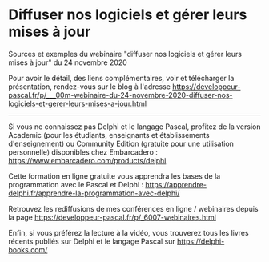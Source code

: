 # Diffuser nos logiciels et gérer leurs mises à jour
Sources et exemples du webinaire "diffuser nos logiciels et gérer leurs mises à jour" du 24 novembre 2020

Pour avoir le détail, des liens complémentaires, voir et télécharger la présentation, rendez-vous sur le blog à l'adresse https://developpeur-pascal.fr/p/___00m-webinaire-du-24-novembre-2020-diffuser-nos-logiciels-et-gerer-leurs-mises-a-jour.html

-----

Si vous ne connaissez pas Delphi et le langage Pascal, profitez de la version Academic (pour les étudiants, enseignants et établissements d'enseignement) ou Community Edition (gratuite pour une utilisation personnelle) disponibles chez Embarcadero :
https://www.embarcadero.com/products/delphi

Cette formation en ligne gratuite vous apprendra les bases de la programmation avec le Pascal et Delphi :
https://apprendre-delphi.fr/apprendre-la-programmation-avec-delphi/

Retrouvez les rediffusions de mes conférences en ligne / webinaires depuis la page https://developpeur-pascal.fr/p/_6007-webinaires.html

Enfin, si vous préférez la lecture à la vidéo, vous trouverez tous les livres récents publiés sur Delphi et le langage Pascal sur https://delphi-books.com/
